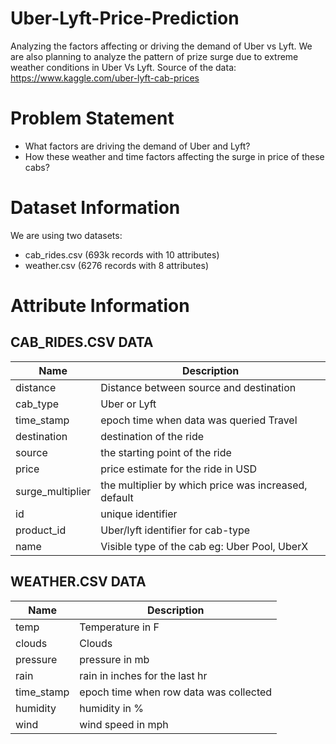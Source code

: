 # Uber-Lyft-Price-Prediction
Analyzing the factors affecting or driving the demand of Uber vs Lyft. We are also planning to analyze the pattern of prize surge due to extreme weather conditions in Uber Vs Lyft. Source of the data: https://www.kaggle.com/uber-lyft-cab-prices

# Problem Statement
* What factors are driving the demand of Uber and Lyft?
* How these weather and time factors affecting the surge in price of these cabs?

# Dataset Information
We are using two datasets:
* cab_rides.csv (693k records with 10 attributes)
* weather.csv (6276 records with 8 attributes)

# Attribute Information

## CAB_RIDES.CSV DATA

Name | Description
-----|-------------
distance|Distance between source and destination
cab_type|Uber or Lyft
time_stamp|epoch time when data was queried Travel
destination|destination of the ride 
source|the starting point of the ride
price|price estimate for the ride in USD
surge_multiplier|the multiplier by which price was increased, default
id|unique identifier
product_id|Uber/lyft identifier for cab-type
name|Visible type of the cab eg: Uber Pool, UberX

## WEATHER.CSV DATA

Name | Description
-----|-------------
temp|Temperature in F
clouds|Clouds
pressure|pressure in mb 
rain|rain in inches for the last hr
time_stamp|epoch time when row data was collected
humidity|humidity in %
wind|wind speed in mph

